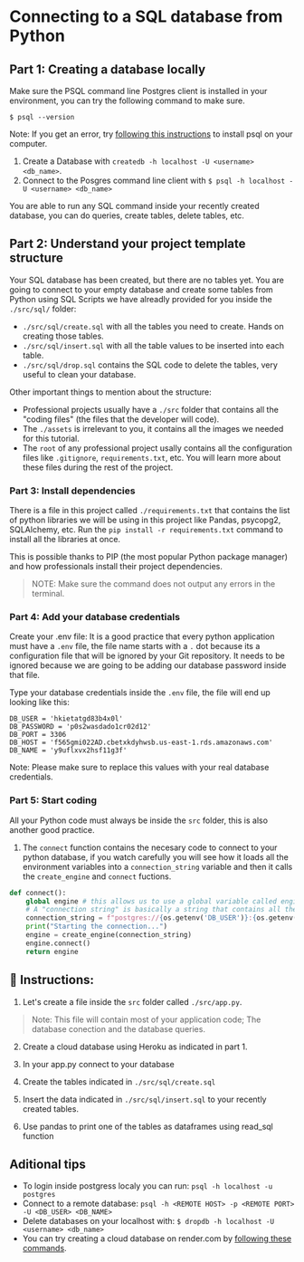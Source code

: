 # Connecting to a SQL database from Python

## Part 1: Creating a database locally

Make sure the PSQL command line Postgres client is installed in your environment, you can try the following command to make sure.

```
$ psql --version
```

Note: If you get an error, try [following this instructions](https://www.timescale.com/blog/how-to-install-psql-on-mac-ubuntu-debian-windows/) to install psql on your computer.


1. Create a Database with `createdb -h localhost -U <username> <db_name>`.
2. Connect to the Posgres command line client with `$ psql -h localhost -U <username> <db_name>`

You are able to run any SQL command inside your recently created database, you can do queries, create tables, delete tables, etc.


## Part 2: Understand your project template structure

Your SQL database has been created, but there are no tables yet. You are going to connect to your empty database and create some tables from Python using SQL Scripts we have alreadly provided for you inside the `./src/sql/` folder:

- `./src/sql/create.sql` with all the tables you need to create. Hands on creating those tables.
- `./src/sql/insert.sql` with all the table values to be inserted into each table.
- `./src/sql/drop.sql` contains the SQL code to delete the tables, very useful to clean your database.

Other important things to mention about the structure:

- Professional projects usually have a `./src` folder that contains all the "coding files" (the files that the developer will code).
- The `./assets` is irrelevant to you, it contains all the images we needed for this tutorial.
- The `root` of any professional project usally contains all the configuration files like `.gitignore`, `requirements.txt`, etc. You will learn more about these files during the rest of the project.

### Part 3: Install dependencies

There is a file in this project called `./requirements.txt` that contains the list of python libraries we will be using in this project like Pandas, psycopg2, SQLAlchemy, etc. Run the `pip install -r requirements.txt` command to install all the libraries at once.

This is possible thanks to PIP (the most popular Python package manager) and how professionals install their project dependencies.

> NOTE: Make sure the command does not output any errors in the terminal.

### Part 4: Add your database credentials 

Create your .env file: It is a good practice that every python application must have a `.env` file, the file name starts with a `.` dot because its a configuration file that will be ignored by your Git repository. It needs to be ignored because we are going to be adding our database password inside that file. 

Type your database credentials inside the `.env` file, the file will end up looking like this:

```
DB_USER = 'hkietatgd83b4x0l'
DB_PASSWORD = 'p0s2wasdado1cr02d12'
DB_PORT = 3306
DB_HOST = 'f565gmi022AD.cbetxkdyhwsb.us-east-1.rds.amazonaws.com'
DB_NAME = 'y9uflxvx2hsf11g3f'
```

Note: Please make sure to replace this values with your real database credentials.

### Part 5: Start coding

All your Python code must always be inside the `src` folder, this is also another good practice.

1. The `connect` function contains the necesary code to connect to your python database, if you watch carefully you will see how it loads all the environment variables into a `connection_string` variable and then it calls the `create_engine` and `connect` fuctions.

```py
def connect():
    global engine # this allows us to use a global variable called engine
    # A "connection string" is basically a string that contains all the databse credentials together
    connection_string = f"postgres://{os.getenv('DB_USER')}:{os.getenv('DB_PASSWORD')}@{os.getenv('DB_HOST')}/{os.getenv('DB_NAME')}?autocommit=true"
    print("Starting the connection...")
    engine = create_engine(connection_string)
    engine.connect()
    return engine
```

## 📝 Instructions:

1. Let's create a file inside the `src` folder called `./src/app.py`.

> Note: This file will contain most of your application code; The database conection and the database queries.

2. Create a cloud database using Heroku as indicated in part 1.

3. In your app.py connect to your database

4. Create the tables indicated in `./src/sql/create.sql`

5. Insert the data indicated in `./src/sql/insert.sql` to your recently created tables.

6. Use pandas to print one of the tables as dataframes using read_sql function


## Aditional tips

- To login inside postgress localy you can run: `psql -h localhost -u postgres`
- Connect to a remote database: `psql -h <REMOTE HOST> -p <REMOTE PORT> -U <DB_USER> <DB_NAME>`
- Delete databases on your localhost with: `$ dropdb -h localhost -U <username> <db_name>`
- You can try creating a cloud database on render.com by [following these commands](https://render.com/docs/databases#connecting-from-outside-render).